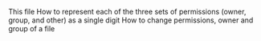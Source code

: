 This file How to represent each of the three sets of permissions (owner, group, and other) as a single digit
How to change permissions, owner and group of a file
